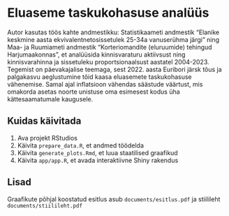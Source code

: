 # Eluaseme taskukohasuse analüüs

Autor kasutas töös kahte andmestikku: Statistikaameti andmestik “Elanike keskmine aasta ekvivalentnetosissetulek 
25-34a vanuserühma järgi”  ning Maa- ja Ruumiameti andmestik “Korteriomandite (eluruumide) tehingud Harjumaakonnas”, 
et analüüsida kinnisvaraturu aktiivsust ning kinnisvarahinna ja sissetuleku proportsionaalsust aastatel 2004-2023. 
Tegemist on päevakajalise teemaga, sest 2022. aasta Euribori järsk tõus ja palgakasvu aeglustumine tõid kaasa 
eluasemete taskukohasuse vähenemise. Samal ajal inflatsioon vähendas säästude väärtust, mis omakorda asetas noorte 
unistuse oma esimesest kodus üha kättesaamatumale kaugusele. 


## Kuidas käivitada

1. Ava projekt RStudios
2. Käivita `prepare_data.R`, et andmed töödelda
3. Käivita `generate_plots.Rmd`, et luua staatilised graafikud 
4. Käivita `app/app.R`, et avada interaktiivne Shiny rakendus


## Lisad

Graafikute põhjal koostatud esitlus asub `documents/esitlus.pdf` ja stiilileht `documents/stiilileht.pdf`